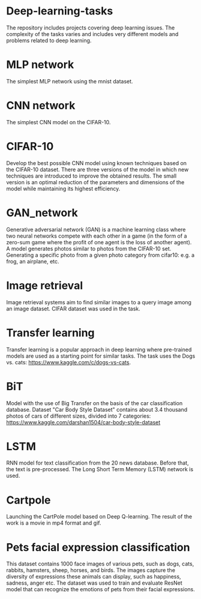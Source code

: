 # Deep-learning-tasks

The repository includes projects covering deep learning issues. The complexity of the tasks varies and includes very different models and problems related to deep learning.

# MLP network

The simplest MLP network using the mnist dataset.

# CNN network

The simplest CNN model on the CIFAR-10.

# CIFAR-10

Develop the best possible CNN model using known techniques based on the CIFAR-10 dataset. There are three versions of the model in which new techniques are introduced to improve the obtained results. The small version is an optimal reduction of the parameters and dimensions of the model while maintaining its highest efficiency. 

# GAN_network

Generative adversarial network (GAN) is a machine learning class where two neural networks compete with each other in a game (in the form of a zero-sum game where the profit of one agent is the loss of another agent). A model generates photos similar to photos from the CIFAR-10 set. Generating a specific photo from a given photo category from cifar10: e.g. a frog, an airplane, etc.

# Image retrieval

Image retrieval systems aim to find similar images to a query image among an image dataset. CIFAR dataset was used in the task.

# Transfer learning

Transfer learning is a popular approach in deep learning where pre-trained models are used as a starting point for similar tasks. The task uses the Dogs vs. cats: https://www.kaggle.com/c/dogs-vs-cats.

# BiT

Model with the use of Big Transfer on the basis of the car classification database. Dataset "Car Body Style Dataset" contains about 3.4 thousand photos of cars of different sizes, divided into 7 categories: https://www.kaggle.com/darshan1504/car-body-style-dataset

# LSTM

RNN model for text classification from the 20 news database. Before that, the text is pre-processed. The Long Short Term Memory (LSTM) network is used.

# Cartpole

Launching the CartPole model based on Deep Q-learning. The result of the work is a movie in mp4 format and gif.

# Pets facial expression classification

This dataset contains 1000 face images of various pets, such as dogs, cats, rabbits, hamsters, sheep, horses, and birds. The images capture the diversity of expressions these animals can display, such as happiness, sadness, anger etc. The dataset was used to train and evaluate ResNet model that can recognize the emotions of pets from their facial expressions. 







